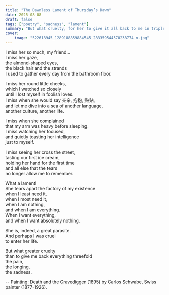 ```yaml
---
title: "The Dawnless Lament of Thursday’s Dawn"
date: 2025-08-08
draft: false
tags: ["poetry", "sadness", "lament"]
summary: "But what cruelty, for her to give it all back to me in triple."
cover:
    image: "522618945_1289188859884545_283359544570238774_n.jpg"
---
```


I miss her so much, my friend...<br>
I miss her gaze,<br>
the almond-shaped eyes,<br>
the black hair and the strands<br>
I used to gather every day from the bathroom floor.<br>

I miss her round little cheeks,<br>
which I watched so closely<br>
until I lost myself in foolish loves.<br>
I miss when she would say 亲亲, 抱抱, 贴贴,<br>
and let me dive into a sea of another language,<br>
another culture, another life.<br>

I miss when she complained<br>
that my arm was heavy before sleeping.<br>
I miss watching her focused,<br>
and quietly toasting her intelligence<br>
just to myself.<br>

I miss seeing her cross the street,<br>
tasting our first ice cream,<br>
holding her hand for the first time<br>
and all else that the tears<br>
no longer allow me to remember.<br>

What a lament!<br>
She tears apart the factory of my existence<br>
when I least need it,<br>
when I most need it,<br>
when I am nothing,<br>
and when I am everything.<br>
When I want everything,<br>
and when I want absolutely nothing.<br>

She is, indeed, a great parasite.<br>
And perhaps I was cruel<br>
to enter her life.<br>

But what greater cruelty<br>
than to give me back everything threefold<br>
the pain,<br>
the longing,<br>
the sadness.

--
Painting: Death and the Gravedigger (1895) by Carlos Schwabe, Swiss painter (1877-1926).
